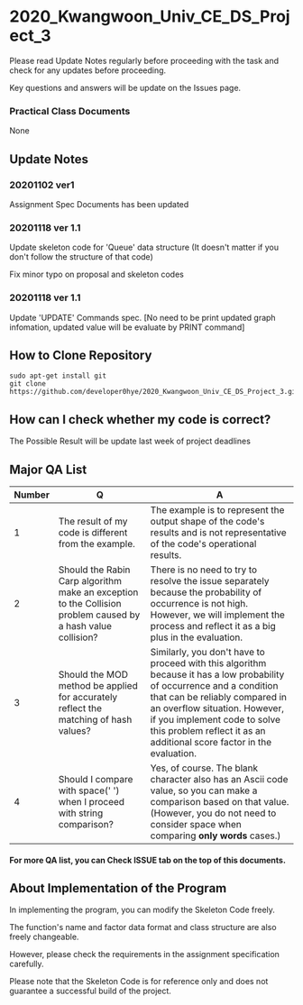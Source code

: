 # 2020_Kwangwoon_Univ_CE_DS_Project_3
Please read Update Notes regularly before proceeding with the task and check for any updates before proceeding.

Key questions and answers will be update on the Issues page.

### Practical Class Documents
None

## Update Notes
### 20201102 ver1 
Assignment Spec Documents has been updated

### 20201118 ver 1.1
Update skeleton code for 'Queue' data structure (It doesn't matter if you don't follow the structure of that code)

Fix minor typo on proposal and skeleton codes

### 20201118 ver 1.1
Update 'UPDATE' Commands spec. [No need to be print updated graph infomation, updated value will be evaluate by PRINT command]

## How to Clone Repository
```
sudo apt-get install git
git clone https://github.com/developer0hye/2020_Kwangwoon_Univ_CE_DS_Project_3.git
```
## How can I check whether my code is correct?
The Possible Result will be update last week of project deadlines

## Major QA List
| Number | Q | A |
| --- | --- | --- |
| 1 | The result of my code is different from the example. | The example is to represent the output shape of the code's results and is not representative of the code's operational results. |
| 2 | Should the Rabin Carp algorithm make an exception to the Collision problem caused by a hash value collision? | There is no need to try to resolve the issue separately because the probability of occurrence is not high. However, we will implement the process and reflect it as a big plus in the evaluation. |
| 3 | Should the MOD method be applied for accurately reflect the matching of hash values? | Similarly, you don't have to proceed with this algorithm because it has a low probability of occurrence and a condition that can be reliably compared in an overflow situation. However, if you implement code to solve this problem reflect it as an additional score factor in the evaluation. |
| 4 | Should I compare with space(' ') when I proceed with string comparison? | Yes, of course. The blank character also has an Ascii code value, so you can make a comparison based on that value. (However, you do not need to consider space when comparing **only words** cases.) |
#### For more QA list, you can Check ISSUE tab on the top of this documents.


## About Implementation of the Program
In implementing the program, you can modify the Skeleton Code freely.

The function's name and factor data format and class structure are also freely changeable.

However, please check the requirements in the assignment specification carefully.

Please note that the Skeleton Code is for reference only and does not guarantee a successful build of the project.
